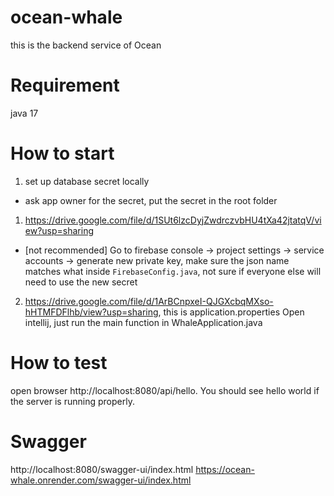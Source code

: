 # ocean-whale

this is the backend service of Ocean

# Requirement

java 17

# How to start

1. set up database secret locally

- ask app owner for the secret, put the secret in the root folder
1. https://drive.google.com/file/d/1SUt6lzcDyjZwdrczvbHU4tXa42jtatqV/view?usp=sharing
- [not recommended] Go to firebase console -> project settings -> service accounts -> generate new private key, make sure the json name matches what inside `FirebaseConfig.java`, not sure if everyone else will need to use the new secret
2. https://drive.google.com/file/d/1ArBCnpxeI-QJGXcbqMXso-hHTMFDFlhb/view?usp=sharing, this is application.properties
Open intellij, just run the main function in WhaleApplication.java

# How to test

open browser http://localhost:8080/api/hello. You should see hello world if the server is running properly.

# Swagger
http://localhost:8080/swagger-ui/index.html
https://ocean-whale.onrender.com/swagger-ui/index.html
